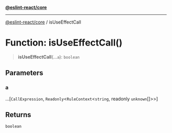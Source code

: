 [**@eslint-react/core**](../README.md)

***

[@eslint-react/core](../README.md) / isUseEffectCall

# Function: isUseEffectCall()

> **isUseEffectCall**(...`a`): `boolean`

## Parameters

### a

...\[`CallExpression`, `Readonly`\<`RuleContext`\<`string`, readonly `unknown`[]\>\>\]

## Returns

`boolean`
